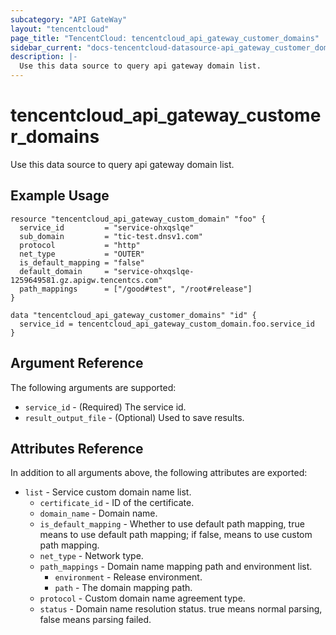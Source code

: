 ```yaml
---
subcategory: "API GateWay"
layout: "tencentcloud"
page_title: "TencentCloud: tencentcloud_api_gateway_customer_domains"
sidebar_current: "docs-tencentcloud-datasource-api_gateway_customer_domains"
description: |-
  Use this data source to query api gateway domain list.
---
```


# tencentcloud_api_gateway_customer_domains

Use this data source to query api gateway domain list.

## Example Usage

```hcl
resource "tencentcloud_api_gateway_custom_domain" "foo" {
  service_id         = "service-ohxqslqe"
  sub_domain         = "tic-test.dnsv1.com"
  protocol           = "http"
  net_type           = "OUTER"
  is_default_mapping = "false"
  default_domain     = "service-ohxqslqe-1259649581.gz.apigw.tencentcs.com"
  path_mappings      = ["/good#test", "/root#release"]
}

data "tencentcloud_api_gateway_customer_domains" "id" {
  service_id = tencentcloud_api_gateway_custom_domain.foo.service_id
}
```

## Argument Reference

The following arguments are supported:

* `service_id` - (Required) The service id.
* `result_output_file` - (Optional) Used to save results.

## Attributes Reference

In addition to all arguments above, the following attributes are exported:

* `list` - Service custom domain name list.
  * `certificate_id` - ID of the certificate.
  * `domain_name` - Domain name.
  * `is_default_mapping` - Whether to use default path mapping, true means to use default path mapping; if false, means to use custom path mapping.
  * `net_type` - Network type.
  * `path_mappings` - Domain name mapping path and environment list.
    * `environment` - Release environment.
    * `path` - The domain mapping path.
  * `protocol` - Custom domain name agreement type.
  * `status` - Domain name resolution status. true means normal parsing, false means parsing failed.


